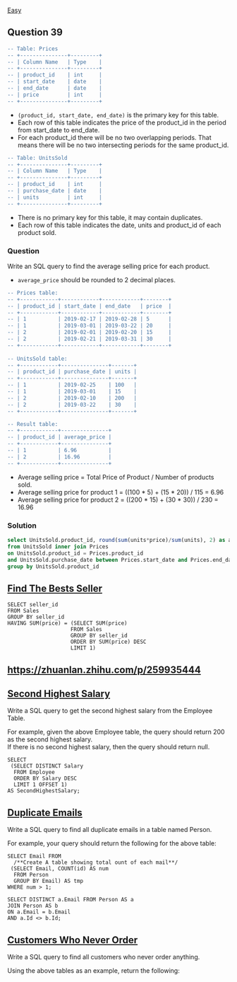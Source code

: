 [Easy](https://zhuanlan.zhihu.com/p/265354299)
## Question 39

```diff
-- Table: Prices
-- +---------------+---------+
-- | Column Name   | Type    |
-- +---------------+---------+
-- | product_id    | int     |
-- | start_date    | date    |
-- | end_date      | date    |
-- | price         | int     |
-- +---------------+---------+
``` 
- `(product_id, start_date, end_date)` is the primary key for this table.
- Each row of this table indicates the price of the product_id in the period from start_date to end_date.
- For each product_id there will be no two overlapping periods. That means there will be no two intersecting periods for the same product_id.

```diff
-- Table: UnitsSold
-- +---------------+---------+
-- | Column Name   | Type    |
-- +---------------+---------+
-- | product_id    | int     |
-- | purchase_date | date    |
-- | units         | int     |
-- +---------------+---------+
```
- There is no primary key for this table, it may contain duplicates.
- Each row of this table indicates the date, units and product_id of each product sold. 
 
### Question
Write an SQL query to find the average selling price for each product.  
- `average_price` should be rounded to 2 decimal places.  
```diff
-- Prices table:
-- +------------+------------+------------+--------+
-- | product_id | start_date | end_date   | price  |
-- +------------+------------+------------+--------+
-- | 1          | 2019-02-17 | 2019-02-28 | 5      |
-- | 1          | 2019-03-01 | 2019-03-22 | 20     |
-- | 2          | 2019-02-01 | 2019-02-20 | 15     |
-- | 2          | 2019-02-21 | 2019-03-31 | 30     |
-- +------------+------------+------------+--------+
 
-- UnitsSold table:
-- +------------+---------------+-------+
-- | product_id | purchase_date | units |
-- +------------+---------------+-------+
-- | 1          | 2019-02-25    | 100   |
-- | 1          | 2019-03-01    | 15    |
-- | 2          | 2019-02-10    | 200   |
-- | 2          | 2019-03-22    | 30    |
-- +------------+---------------+-------+

-- Result table:
-- +------------+---------------+
-- | product_id | average_price |
-- +------------+---------------+
-- | 1          | 6.96          |
-- | 2          | 16.96         |
-- +------------+---------------+
```
- Average selling price = Total Price of Product / Number of products sold.
- Average selling price for product 1 = ((100 * 5) + (15 * 20)) / 115 = 6.96
- Average selling price for product 2 = ((200 * 15) + (30 * 30)) / 230 = 16.96

### Solution
```sql
select UnitsSold.product_id, round(sum(units*price)/sum(units), 2) as average_price
from UnitsSold inner join Prices
on UnitsSold.product_id = Prices.product_id
and UnitsSold.purchase_date between Prices.start_date and Prices.end_date
group by UnitsSold.product_id
```


## [Find The Bests Seller](https://code.dennyzhang.com/sales-analysis-i)    

```mysql
SELECT seller_id
FROM Sales
GROUP BY seller_id
HAVING SUM(price) = (SELECT SUM(price)
                    FROM Sales
                    GROUP BY seller_id
                    ORDER BY SUM(price) DESC
                    LIMIT 1)
```

## https://zhuanlan.zhihu.com/p/259935444


## [Second Highest Salary](https://zhuanlan.zhihu.com/p/250015043)

Write a SQL query to get the second highest salary from the Employee Table.    

For example, given the above Employee table, the query should return 200 as the second highest salary.  
If there is no second highest salary, then the query should return null.
```mysql
SELECT
 (SELECT DISTINCT Salary
  FROM Employee
  ORDER BY Salary DESC
  LIMIT 1 OFFSET 1) 
AS SecondHighestSalary;
```

## [Duplicate Emails](https://zhuanlan.zhihu.com/p/251960784)

Write a SQL query to find all duplicate emails in a table named Person.  

For example, your query should return the following for the above table:

```mysql
SELECT Email FROM
  /**Create A table showing total ount of each mail**/
 (SELECT Email, COUNT(id) AS num
  FROM Person
  GROUP BY Email) AS tmp
WHERE num > 1;
```

```mysql
SELECT DISTINCT a.Email FROM Person AS a
JOIN Person AS b
ON a.Email = b.Email
AND a.Id <> b.Id;
```
## [Customers Who Never Order](https://zhuanlan.zhihu.com/p/251983949)


Write a SQL query to find all customers who never order anything.  

Using the above tables as an example, return the following:

